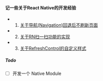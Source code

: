 #### 记一些关于React Native的开发经验

- 1. [关于导航(Navigation)回退后不刷新页面](./navigationGoBackNotRefresh.md)

- 2. [关于RN扫一扫功能的实现](./rnScanningView.md)

- 3. [关于RefreshControl的自定义样式](./refreshControlCustomStyle.md)

##### Todo
- [ ] 开发一个 Native Module
